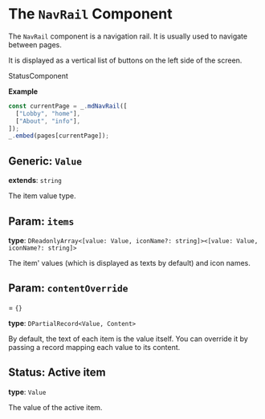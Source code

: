 <script setup>
import Kind from "./helpers/kind.vue";
import Optional from "./helpers/optional.vue";
</script>

# The `NavRail` Component

The `NavRail` component is a navigation rail. It is usually used to navigate between pages.

It is displayed as a vertical list of buttons on the left side of the screen.

<Kind>StatusComponent</Kind>

**Example**

```ts
const currentPage = _.mdNavRail([
  ["Lobby", "home"],
  ["About", "info"],
]);
_.embed(pages[currentPage]);
```

## Generic: `Value`

**extends**: `string`

The item value type.

## Param: `items`

**type**: `DReadonlyArray<[value: Value, iconName?: string]><[value: Value, iconName?: string]>`

The item' values (which is displayed as texts by default) and icon names.

## Param: `contentOverride`

<Optional/> = `{}`

**type**: `DPartialRecord<Value, Content>`

By default, the text of each item is the value itself. You can override it by passing a record mapping each value to its content.

## Status: Active item

**type**: `Value`

The value of the active item.
